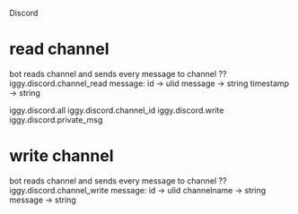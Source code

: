Discord

# read channel
bot reads channel and sends every message to channel ?? iggy.discord.channel_read
message:
id -> ulid
message -> string
timestamp -> string

iggy.discord.all
iggy.discord.channel_id
iggy.discord.write
iggy.discord.private_msg

# write channel
bot reads channel and sends every message to channel ?? iggy.discord.channel_write
message:
id -> ulid
channelname -> string
message -> string